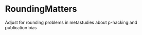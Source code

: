 # RoundingMatters
 Adjust for rounding problems in metastudies about p-hacking and publication bias
